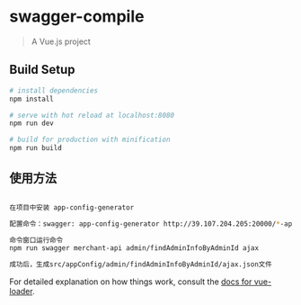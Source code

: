 # swagger-compile

> A Vue.js project

## Build Setup

``` bash
# install dependencies
npm install

# serve with hot reload at localhost:8080
npm run dev

# build for production with minification
npm run build
```

## 使用方法

``` bash

在项目中安装 app-config-generator

配置命令：swagger: app-config-generator http://39.107.204.205:20000/*-api/v2/api-docs

命令窗口运行命令
npm run swagger merchant-api admin/findAdminInfoByAdminId ajax

成功后，生成src/appConfig/admin/findAdminInfoByAdminId/ajax.json文件

```

For detailed explanation on how things work, consult the [docs for vue-loader](http://vuejs.github.io/vue-loader).
